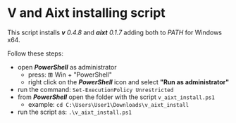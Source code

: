 # V and Aixt installing script

This script installs **_v_** *0.4.8* and **_aixt_** *0.1.7* adding both to _PATH_ for Windows x64.

Follow these steps:

- open **_PowerShell_** as administrator 
    - press: ⊞ Win + "PowerShell"
    - right click on the **_PowerShell_** icon and select **"Run as administrator"**
- run the command: `Set-ExecutionPolicy Unrestricted`
- from **_PowerShell_** open the folder with the script `v_aixt_install.ps1`
    - example: `cd C:\Users\User1\Downloads\v_aixt_install`
- run the script as: `.\v_aixt_install.ps1`